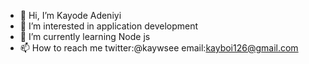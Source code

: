 - 👋 Hi, I’m Kayode Adeniyi
- 👀 I’m interested in application development
- 🌱 I’m currently learning Node js
- 📫 How to reach me twitter:@kaywsee email:kayboi126@gmail.com

<!---
HAT3kay/HAT3kay is a ✨ special ✨ repository because its `README.md` (this file) appears on your GitHub profile.
You can click the Preview link to take a look at your changes.
--->
